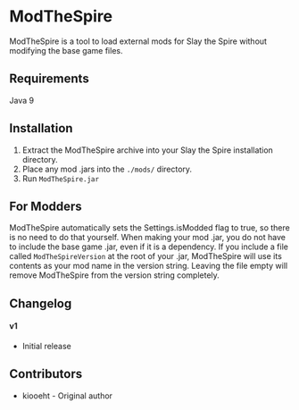 # ModTheSpire #
ModTheSpire is a tool to load external mods for Slay the Spire without modifying the base game files.

## Requirements ##
Java 9

## Installation ##
1.	Extract the ModTheSpire archive into your Slay the Spire installation directory.
2.	Place any mod .jars into the `./mods/` directory.
3.	Run `ModTheSpire.jar`

## For Modders ##
ModTheSpire automatically sets the Settings.isModded flag to true, so there is no need to do that yourself.
When making your mod .jar, you do not have to include the base game .jar, even if it is a dependency.
If you include a file called `ModTheSpireVersion` at the root of your .jar, ModTheSpire will use its contents as your mod name in the version string. Leaving the file empty will remove ModTheSpire from the version string completely.

## Changelog ##
#### v1 ####
* Initial release

## Contributors ##
* kiooeht - Original author